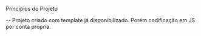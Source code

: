 Princípios do Projeto

-- Projeto criado com template já disponibilizado. Porém codificação em JS por conta própria.
